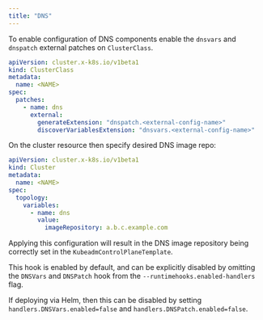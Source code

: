 ```yaml
---
title: "DNS"
---
```


To enable configuration of DNS components enable the `dnsvars` and `dnspatch` external patches on `ClusterClass`.

```yaml
apiVersion: cluster.x-k8s.io/v1beta1
kind: ClusterClass
metadata:
  name: <NAME>
spec:
  patches:
    - name: dns
      external:
        generateExtension: "dnspatch.<external-config-name>"
        discoverVariablesExtension: "dnsvars.<external-config-name>"
```

On the cluster resource then specify desired DNS image repo:

```yaml
apiVersion: cluster.x-k8s.io/v1beta1
kind: Cluster
metadata:
  name: <NAME>
spec:
  topology:
    variables:
      - name: dns
        value:
          imageRepository: a.b.c.example.com
```

Applying this configuration will result in the DNS image repository being correctly set in the
`KubeadmControlPlaneTemplate`.

This hook is enabled by default, and can be explicitly disabled by omitting the `DNSVars`
and `DNSPatch` hook from the `--runtimehooks.enabled-handlers` flag.

If deploying via Helm, then this can be disabled by setting `handlers.DNSVars.enabled=false` and
`handlers.DNSPatch.enabled=false`.
